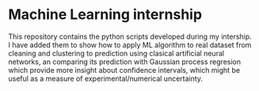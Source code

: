 # Machine Learning internship
This repository contains the python scripts developed during my intership.<br />
I have added them to show how to apply ML algorithm to real dataset from cleaning and clustering to prediction using clasical artificial neural networks, an comparing its prediction with Gaussian process regresion which provide more insight about confidence intervals, which might be useful as a measure of experimental/numerical uncertainty. 
